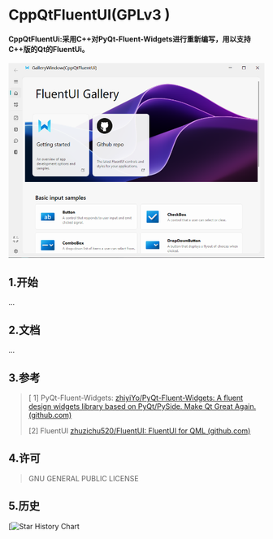 # CppQtFluentUI(GPLv3 )

#### CppQtFluentUi:采用C++对PyQt-Fluent-Widgets进行重新编写，用以支持C++版的Qt的FluentUi。

![image-20231205010326268](./docs/imgs/image-20231205010326268.png)

## 1.开始

...

## 2.文档

...

## 3.参考

>[ 1] PyQt-Fluent-Widgets: [zhiyiYo/PyQt-Fluent-Widgets: A fluent design widgets library based on PyQt/PySide. Make Qt Great Again. (github.com)](https://github.com/zhiyiYo/PyQt-Fluent-Widgets)
>
>[2] FluentUI [zhuzichu520/FluentUI: FluentUI for QML (github.com)](https://github.com/zhuzichu520/FluentUI)

## 4.许可

> GNU GENERAL PUBLIC LICENSE

## 5.历史

[![Star History Chart](https://api.star-history.com/svg?repos=mowangshuying/cpp-qt-fluentui&type=Date)